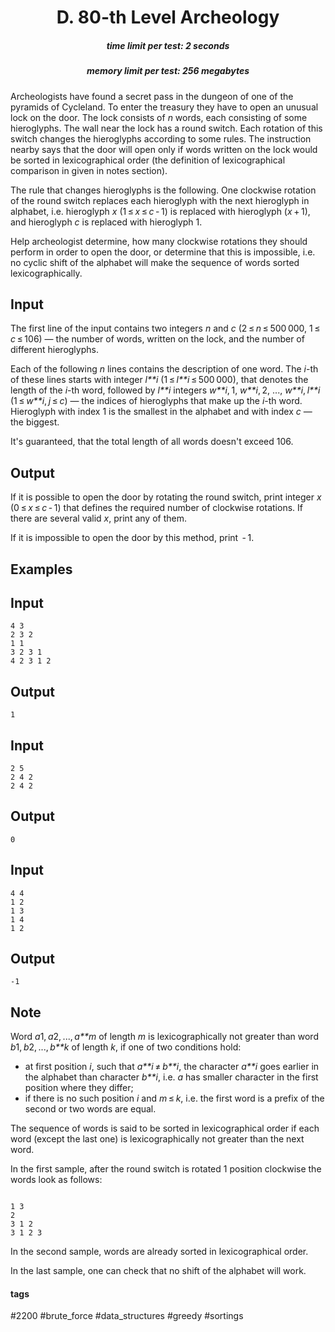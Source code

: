 <h1 style='text-align: center;'> D. 80-th Level Archeology</h1>

<h5 style='text-align: center;'>time limit per test: 2 seconds</h5>
<h5 style='text-align: center;'>memory limit per test: 256 megabytes</h5>

Archeologists have found a secret pass in the dungeon of one of the pyramids of Cycleland. To enter the treasury they have to open an unusual lock on the door. The lock consists of *n* words, each consisting of some hieroglyphs. The wall near the lock has a round switch. Each rotation of this switch changes the hieroglyphs according to some rules. The instruction nearby says that the door will open only if words written on the lock would be sorted in lexicographical order (the definition of lexicographical comparison in given in notes section).

The rule that changes hieroglyphs is the following. One clockwise rotation of the round switch replaces each hieroglyph with the next hieroglyph in alphabet, i.e. hieroglyph *x* (1 ≤ *x* ≤ *c* - 1) is replaced with hieroglyph (*x* + 1), and hieroglyph *c* is replaced with hieroglyph 1.

Help archeologist determine, how many clockwise rotations they should perform in order to open the door, or determine that this is impossible, i.e. no cyclic shift of the alphabet will make the sequence of words sorted lexicographically.

## Input

The first line of the input contains two integers *n* and *c* (2 ≤ *n* ≤ 500 000, 1 ≤ *c* ≤ 106) — the number of words, written on the lock, and the number of different hieroglyphs.

Each of the following *n* lines contains the description of one word. The *i*-th of these lines starts with integer *l**i* (1 ≤ *l**i* ≤ 500 000), that denotes the length of the *i*-th word, followed by *l**i* integers *w**i*, 1, *w**i*, 2, ..., *w**i*, *l**i* (1 ≤ *w**i*, *j* ≤ *c*) — the indices of hieroglyphs that make up the *i*-th word. Hieroglyph with index 1 is the smallest in the alphabet and with index *c* — the biggest.

It's guaranteed, that the total length of all words doesn't exceed 106.

## Output

If it is possible to open the door by rotating the round switch, print integer *x* (0 ≤ *x* ≤ *c* - 1) that defines the required number of clockwise rotations. If there are several valid *x*, print any of them.

If it is impossible to open the door by this method, print  - 1.

## Examples

## Input


```
4 3  
2 3 2  
1 1  
3 2 3 1  
4 2 3 1 2  

```
## Output


```
1  

```
## Input


```
2 5  
2 4 2  
2 4 2  

```
## Output


```
0  

```
## Input


```
4 4  
1 2  
1 3  
1 4  
1 2  

```
## Output


```
-1  

```
## Note

Word *a*1, *a*2, ..., *a**m* of length *m* is lexicographically not greater than word *b*1, *b*2, ..., *b**k* of length *k*, if one of two conditions hold: 

* at first position *i*, such that *a**i* ≠ *b**i*, the character *a**i* goes earlier in the alphabet than character *b**i*, i.e. *a* has smaller character in the first position where they differ;
* if there is no such position *i* and *m* ≤ *k*, i.e. the first word is a prefix of the second or two words are equal.

The sequence of words is said to be sorted in lexicographical order if each word (except the last one) is lexicographically not greater than the next word.

In the first sample, after the round switch is rotated 1 position clockwise the words look as follows:


```
  
1 3  
2  
3 1 2  
3 1 2 3  

```
In the second sample, words are already sorted in lexicographical order.

In the last sample, one can check that no shift of the alphabet will work.



#### tags 

#2200 #brute_force #data_structures #greedy #sortings 